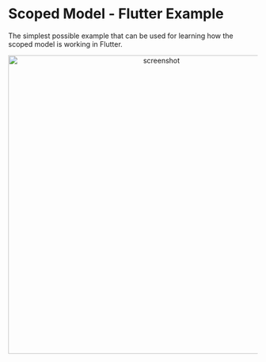 # Scoped Model - Flutter Example

The simplest possible example that can be used for learning how the scoped model is working in Flutter. 

<p align="center">
<img width="603" alt="screenshot" src="https://user-images.githubusercontent.com/3058746/50984737-d5a52a80-1502-11e9-86fc-44c6dd73191c.png">
</p>
